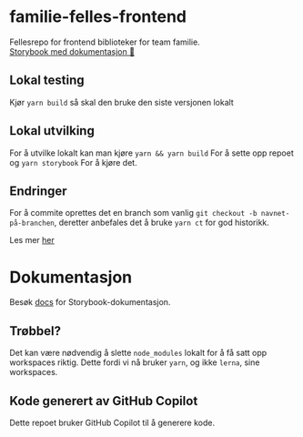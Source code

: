 # familie-felles-frontend

Fellesrepo for frontend biblioteker for team familie.\
[Storybook med dokumentasjon 📖](https://navikt.github.io/familie-felles-frontend)

## Lokal testing
Kjør `yarn build` så skal den bruke den siste versjonen lokalt

## Lokal utvilking
For å utvilke lokalt kan man kjøre
`yarn && yarn build`
For å sette opp repoet og
`yarn storybook`
For å kjøre det.

## Endringer
For å commite oprettes det en branch som vanlig `git checkout -b navnet-på-branchen`, deretter anbefales det å bruke `yarn ct` for god historikk.

Les mer [her](packages/introduksjon.mdx)


# Dokumentasjon
Besøk [docs](https://navikt.github.io/familie-felles-frontend) for Storybook-dokumentasjon.

## Trøbbel?
Det kan være nødvendig å slette `node_modules` lokalt for å få satt opp workspaces riktig.
Dette fordi vi nå bruker `yarn`, og ikke `lerna`, sine workspaces.

## Kode generert av GitHub Copilot
Dette repoet bruker GitHub Copilot til å generere kode.
